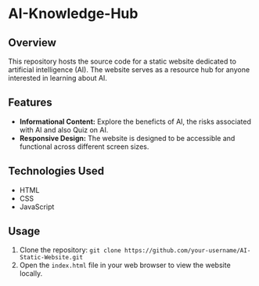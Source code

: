 # AI-Knowledge-Hub

## Overview
This repository hosts the source code for a static website dedicated to artificial intelligence (AI). The website serves as a resource hub for anyone interested in learning about AI.

## Features
- **Informational Content:** Explore the beneficts of AI,  the risks associated with AI and also Quiz on AI.
- **Responsive Design:** The website is designed to be accessible and functional across different screen sizes.

## Technologies Used
- HTML
- CSS
- JavaScript

## Usage
1. Clone the repository: `git clone https://github.com/your-username/AI-Static-Website.git`
2. Open the `index.html` file in your web browser to view the website locally.

